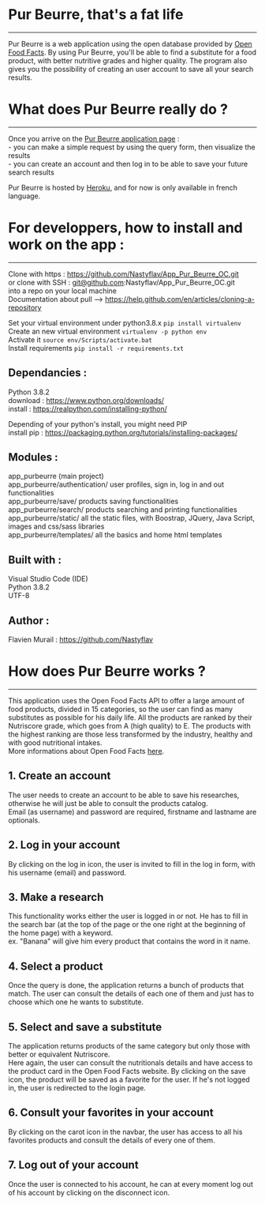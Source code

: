 # Pur Beurre, that's a fat life
----------------
Pur Beurre is a web application using the open database provided by [Open Food Facts](https://world.openfoodfacts.org/).
By using Pur Beurre, you'll be able to find a substitute for a food product, with better nutritive grades and higher 
quality. The program also gives you the possibility of creating an user account to save all your search results.


# What does Pur Beurre really do ?
----------------
Once you arrive on the [Pur Beurre application page](https://gp-bot-app.herokuapp.com/) :\
	- you can make a simple request by using the query form, then visualize the results \
	- you can create an account and then log in to be able to save your future search results

Pur Beurre is hosted by [Heroku](https://www.heroku.com/), and for now is only available in french language.	

# For developpers, how to install and work on the app :
--------------
Clone with https : https://github.com/Nastyflav/App_Pur_Beurre_OC.git \
or clone with SSH : git@github.com:Nastyflav/App_Pur_Beurre_OC.git \
into a repo on your local machine \
Documentation about pull --> https://help.github.com/en/articles/cloning-a-repository 

Set your virtual environment under python3.8.x `pip install virtualenv`\
Create an new virtual environment `virtualenv -p python env`\
Activate it `source env/Scripts/activate.bat`\
Install requirements `pip install -r requirements.txt`

## Dependancies :

Python 3.8.2 \
download : https://www.python.org/downloads/ \
install : https://realpython.com/installing-python/ 

Depending of your python's install, you might need PIP\
install pip : https://packaging.python.org/tutorials/installing-packages/

## Modules :

app_purbeurre (main project)\
app_purbeurre/authentication/ user profiles, sign in, log in and out functionalities\
app_purbeurre/save/ products saving functionalities\
app_purbeurre/search/ products searching and printing functionalities\
app_purbeurre/static/ all the static files, with Boostrap, JQuery, Java Script, images and css/sass libraries\
app_purbeurre/templates/ all the basics and home html templates

## Built with :

Visual Studio Code (IDE)\
Python 3.8.2\
UTF-8

## Author :

Flavien Murail : https://github.com/Nastyflav


# How does Pur Beurre works ?
----------------

This application uses the Open Food Facts API to offer a large amount of food products, divided in 15 categories, so the user can find as many substitutes as possible for his daily life.
All the products are ranked by their Nutriscore grade, which goes from A (high quality) to E. The products with the highest ranking are those less transformed by the industry, healthy and with good nutritional intakes.\
More informations about Open Food Facts [here](https://fr.openfoodfacts.org/decouvrir).

## 1. Create an account

The user needs to create an account to be able to save his researches, otherwise he will just be able to consult the products catalog.\
Email (as username) and password are required, firstname and lastname are optionals.

## 2. Log in your account

By clicking on the log in icon, the user is invited to fill in the log in form, with his username (email) and password.

## 3. Make a research

This functionality works either the user is logged in or not. He has to fill in the search bar (at the top of the page or the one right at the beginning of the home page) with a keyword.\
ex. "Banana" will give him every product that contains the word in it name.

## 4. Select a product

Once the query is done, the application returns a bunch of products that match. The user can consult the details of each one of them and just has to choose which one he wants to substitute.

## 5. Select and save a substitute

The application returns products of the same category but only those with better or equivalent Nutriscore.\
Here again, the user can consult the nutritionals details and have access to the product card in the Open Food Facts website.
By clicking on the save icon, the product will be saved as a favorite for the user. If he's not logged in, the user is redirected to the login page.

## 6. Consult your favorites in your account

By clicking on the carot icon in the navbar, the user has access to all his favorites products and consult the details of every one of them.

## 7. Log out of your account
Once the user is connected to his account, he can at every moment log out of his account by clicking on the disconnect icon.